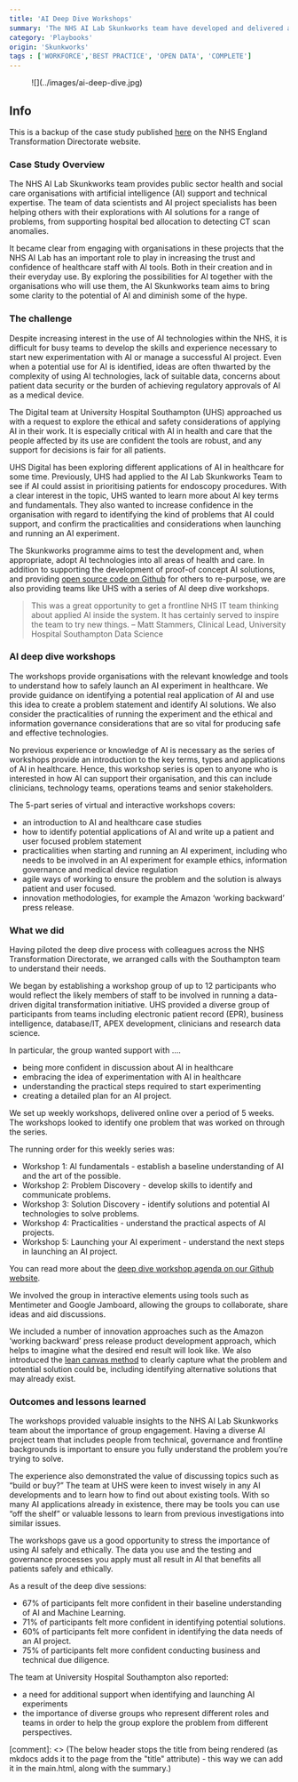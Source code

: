 ```yaml
---
title: 'AI Deep Dive Workshops'
summary: 'The NHS AI Lab Skunkworks team have developed and delivered a series of workshops to improve confidence working with AI.'
category: 'Playbooks'
origin: 'Skunkworks'
tags : ['WORKFORCE','BEST PRACTICE', 'OPEN DATA', 'COMPLETE']
---
```


<figure markdown >
![](../images/ai-deep-dive.jpg)
</figure>

## Info

This is a backup of the case study published [here](https://digital.nhs.uk/services/ai-knowledge-repository/case-studies/sharing-ai-skills-and-experience-through-deep-dive-workshops) on the NHS England Transformation Directorate website.

### Case Study Overview

The NHS AI Lab Skunkworks team provides public sector health and social care organisations with artificial intelligence (AI) support and technical expertise. The team of data scientists and AI project specialists has been helping others with their explorations with AI solutions for a range of problems, from supporting hospital bed allocation to detecting CT scan anomalies.

It became clear from engaging with organisations in these projects that the NHS AI Lab has an important role to play in increasing the trust and confidence of healthcare staff with AI tools. Both in their creation and in their everyday use. By exploring the possibilities for AI together with the organisations who will use them, the AI Skunkworks team aims to bring some clarity to the potential of AI and diminish some of the hype.

### The challenge

Despite increasing interest in the use of AI technologies within the NHS, it is difficult for busy teams to develop the skills and experience necessary to start new experimentation with AI or manage a successful AI project. Even when a potential use for AI is identified, ideas are often thwarted by the complexity of using AI technologies, lack of suitable data, concerns about patient data security or the burden of achieving regulatory approvals of AI as a medical device.

The Digital team at University Hospital Southampton (UHS) approached us with a request to explore the ethical and safety considerations of applying AI in their work. It is especially critical with AI in health and care that the people affected by its use are confident the tools are robust, and any support for decisions is fair for all patients.

UHS Digital has been exploring different applications of AI in healthcare for some time. Previously, UHS had applied to the AI Lab Skunkworks Team to see if AI could assist in prioritising patients for endoscopy procedures. With a clear interest in the topic, UHS wanted to learn more about AI key terms and fundamentals. They also wanted to increase confidence in the organisation with regard to identifying the kind of problems that AI could support, and confirm the practicalities and considerations when launching and running an AI experiment.

The Skunkworks programme aims to test the development and, when appropriate, adopt AI technologies into all areas of health and care. In addition to supporting the development of proof-of concept AI solutions, and providing [open source code on Github](https://nhsx.github.io/skunkworks) for others to re-purpose, we are also providing teams like UHS with a series of AI deep dive workshops.

> This was a great opportunity to get a frontline NHS IT team thinking about applied AI inside the system. It has certainly served to inspire the team to try new things.
– Matt Stammers, Clinical Lead, University Hospital Southampton Data Science

### AI deep dive workshops

The workshops provide organisations with the relevant knowledge and tools to understand how to safely launch an AI experiment in healthcare. We provide guidance on identifying a potential real application of AI and use this idea to create a problem statement and identify AI solutions. We also consider the practicalities of running the experiment and the ethical and information governance considerations that are so vital for producing safe and effective technologies.

No previous experience or knowledge of AI is necessary as the series of workshops provide an introduction to the key terms, types and applications of AI in healthcare. Hence, this workshop series is open to anyone who is interested in how AI can support their organisation, and this can include clinicians, technology teams, operations teams and senior stakeholders.

The 5-part series of virtual and interactive workshops covers:

* an introduction to AI and healthcare case studies
* how to identify potential applications of AI and write up a patient and user focused problem statement
* practicalities when starting and running an AI experiment, including who needs to be involved in an AI experiment for example ethics, information governance and medical device regulation
* agile ways of working to ensure the problem and the solution is always patient and user focused.
* innovation methodologies, for example the Amazon ‘working backward’ press release.

### What we did

Having piloted the deep dive process with colleagues across the NHS Transformation Directorate, we arranged calls with the Southampton team to understand their needs.

We began by establishing a workshop group of up to 12 participants who would reflect the likely members of staff to be involved in running a data-driven digital transformation initiative. UHS provided a diverse group of participants from teams including electronic patient record (EPR), business intelligence, database/IT, APEX development, clinicians and research data science.

In particular, the group wanted support with ….

* being more confident in discussion about AI in healthcare
* embracing the idea of experimentation with AI in healthcare
* understanding the practical steps required to start experimenting
* creating a detailed plan for an AI project.

We set up weekly workshops, delivered online over a period of 5 weeks. The workshops looked to identify one problem that was worked on through the series.

The running order for this weekly series was:

* Workshop 1: AI fundamentals - establish a baseline understanding of AI and the art of the possible.
* Workshop 2: Problem Discovery - develop skills to identify and communicate problems.
* Workshop 3: Solution Discovery - identify solutions and potential AI technologies to solve problems.
* Workshop 4: Practicalities - understand the practical aspects of AI projects.
* Workshop 5: Launching your AI experiment - understand the next steps in launching an AI project.

You can read more about the [deep dive workshop agenda on our Github website](https://nhsx.github.io/skunkworks/ai-deep-dive).

We involved the group in interactive elements using tools such as Mentimeter and Google Jamboard, allowing the groups to collaborate, share ideas and aid discussions.

We included a number of innovation approaches such as the Amazon ‘working backward’ press release product development approach, which helps to imagine what the desired end result will look like. We also introduced the [lean canvas method](https://leanstack.com/lean-canvas) to clearly capture what the problem and potential solution could be, including identifying alternative solutions that may already exist.

### Outcomes and lessons learned

The workshops provided valuable insights to the NHS AI Lab Skunkworks team about the importance of group engagement. Having a diverse AI project team that includes people from technical, governance and frontline backgrounds is important to ensure you fully understand the problem you’re trying to solve.

The experience also demonstrated the value of discussing topics such as “build or buy?” The team at UHS were keen to invest wisely in any AI developments and to learn how to find out about existing tools. With so many AI applications already in existence, there may be tools you can use “off the shelf” or valuable lessons to learn from previous investigations into similar issues.

The workshops gave us a good opportunity to stress the importance of using AI safely and ethically. The data you use and the testing and governance processes you apply must all result in AI that benefits all patients safely and ethically.

As a result of the deep dive sessions:

* 67% of participants felt more confident in their baseline understanding of AI and Machine Learning.
* 71% of participants felt more confident in identifying potential solutions.
* 60% of participants felt more confident in identifying the data needs of an AI project.
* 75% of participants felt more confident conducting business and technical due diligence.

The team at University Hospital Southampton also reported:

* a need for additional support when identifying and launching AI experiments
* the importance of diverse groups who represent different roles and teams in order to help the group explore the problem from different perspectives.

[comment]: <> (The below header stops the title from being rendered (as mkdocs adds it to the page from the "title" attribute) - this way we can add it in the main.html, along with the summary.)
#
